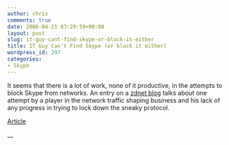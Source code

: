 ```yaml
---
author: chris
comments: true
date: 2006-04-21 03:29:59+00:00
layout: post
slug: it-guy-cant-find-skype-or-block-it-either
title: IT Guy Can't Find Skype (or block it either)
wordpress_id: 297
categories:
- Skype
---
```


It seems that there is a lot of work, none of it productive, in the attempts to block Skype from networks. An entry on a [zdnet blog](http://blogs.zdnet.com/ip-telephony/index.php?p=1041) talks about one attempt by a player in the network traffic shaping business and his lack of any progress in trying to lock down the sneaky protocol.

[Article](http://www.extremevoip.com/print_article/Analysis+Blocking+Skype+Wont+Be+Easy/176095.aspx)

__
